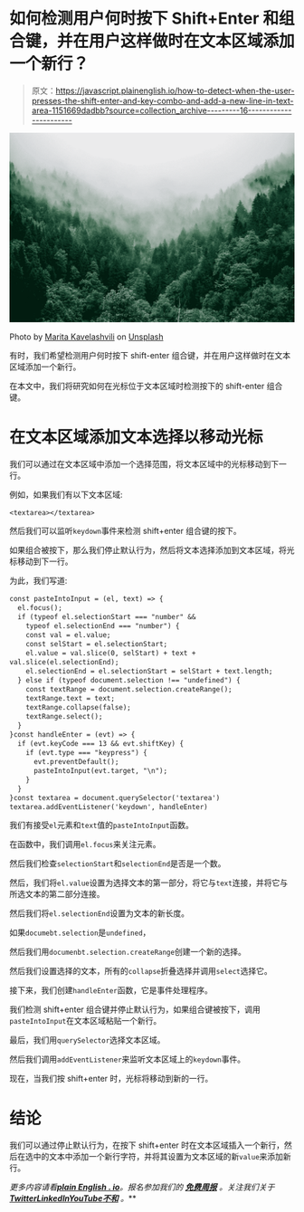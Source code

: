 # 如何检测用户何时按下 Shift+Enter 和组合键，并在用户这样做时在文本区域添加一个新行？

> 原文：<https://javascript.plainenglish.io/how-to-detect-when-the-user-presses-the-shift-enter-and-key-combo-and-add-a-new-line-in-text-area-1151669dadbb?source=collection_archive---------16----------------------->

![](img/597298954b2ca1024b9f9c3fc313f36a.png)

Photo by [Marita Kavelashvili](https://unsplash.com/@maritafox?utm_source=medium&utm_medium=referral) on [Unsplash](https://unsplash.com?utm_source=medium&utm_medium=referral)

有时，我们希望检测用户何时按下 shift-enter 组合键，并在用户这样做时在文本区域添加一个新行。

在本文中，我们将研究如何在光标位于文本区域时检测按下的 shift-enter 组合键。

# 在文本区域添加文本选择以移动光标

我们可以通过在文本区域中添加一个选择范围，将文本区域中的光标移动到下一行。

例如，如果我们有以下文本区域:

```
<textarea></textarea>
```

然后我们可以监听`keydown`事件来检测 shift+enter 组合键的按下。

如果组合被按下，那么我们停止默认行为，然后将文本选择添加到文本区域，将光标移动到下一行。

为此，我们写道:

```
const pasteIntoInput = (el, text) => {
  el.focus();
  if (typeof el.selectionStart === "number" &&
    typeof el.selectionEnd === "number") {
    const val = el.value;
    const selStart = el.selectionStart;
    el.value = val.slice(0, selStart) + text + val.slice(el.selectionEnd);
    el.selectionEnd = el.selectionStart = selStart + text.length;
  } else if (typeof document.selection !== "undefined") {
    const textRange = document.selection.createRange();
    textRange.text = text;
    textRange.collapse(false);
    textRange.select();
  }
}const handleEnter = (evt) => {
  if (evt.keyCode === 13 && evt.shiftKey) {
    if (evt.type === "keypress") {
      evt.preventDefault();
      pasteIntoInput(evt.target, "\n");
    }
  }
}const textarea = document.querySelector('textarea')
textarea.addEventListener('keydown', handleEnter)
```

我们有接受`el`元素和`text`值的`pasteIntoInput`函数。

在函数中，我们调用`el.focus`来关注元素。

然后我们检查`selectionStart`和`selectionEnd`是否是一个数。

然后，我们将`el.value`设置为选择文本的第一部分，将它与`text`连接，并将它与所选文本的第二部分连接。

然后我们将`el.selectionEnd`设置为文本的新长度。

如果`documebt.selection`是`undefined`，

然后我们用`documenbt.selection.createRange`创建一个新的选择。

然后我们设置选择的文本，所有的`collapse`折叠选择并调用`select`选择它。

接下来，我们创建`handleEnter`函数，它是事件处理程序。

我们检测 shift+enter 组合键并停止默认行为，如果组合键被按下，调用`pasteIntoInput`在文本区域粘贴一个新行。

最后，我们用`querySelector`选择文本区域。

然后我们调用`addEventListener`来监听文本区域上的`keydown`事件。

现在，当我们按 shift+enter 时，光标将移动到新的一行。

# 结论

我们可以通过停止默认行为，在按下 shift+enter 时在文本区域插入一个新行，然后在选中的文本中添加一个新行字符，并将其设置为文本区域的新`value`来添加新行。

*更多内容请看*[***plain English . io***](https://plainenglish.io/)*。报名参加我们的* [***免费周报***](http://newsletter.plainenglish.io/) *。关注我们关于*[***Twitter***](https://twitter.com/inPlainEngHQ)[***LinkedIn***](https://www.linkedin.com/company/inplainenglish/)*[***YouTube***](https://www.youtube.com/channel/UCtipWUghju290NWcn8jhyAw)*[***不和***](https://discord.gg/GtDtUAvyhW) *。***